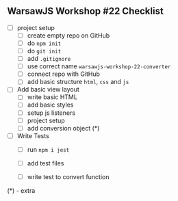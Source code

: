 ## WarsawJS Workshop #22 Checklist

- [ ] project setup
    - [ ] create empty repo on GitHub
    - [ ] do `npm init`
    - [ ] do `git init`
    - [ ] add `.gitignore`
    - [ ] use correct name `warsawjs-workshop-22-converter`
    - [ ] connect repo with GitHub
    - [ ] add basic structure `html`, `css` and `js`
- [ ] Add basic view layout
    - [ ] write basic HTML
    - [ ] add basic styles
    - [ ] setup js listeners
    - [ ] project setup
    - [ ] add conversion object (*)
- [ ] Write Tests
    - [ ] run `npm i jest`
    - [ ] add test files
    - [ ] write test to convert function


(*) - extra